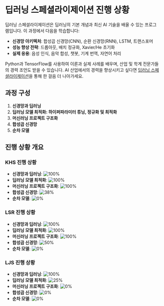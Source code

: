 # 딥러닝 스페셜라이제이션 진행 상황

딥러닝 스페셜라이제이션은 딥러닝의 기본 개념과 최신 AI 기술을 배울 수 있는 프로그램입니다. 이 과정에서 다음을 학습합니다:

- **신경망 아키텍처**: 합성곱 신경망(CNN), 순환 신경망(RNN), LSTM, 트랜스포머
- **성능 향상 전략**: 드롭아웃, 배치 정규화, Xavier/He 초기화
- **실제 응용**: 음성 인식, 음악 합성, 챗봇, 기계 번역, 자연어 처리

Python과 TensorFlow를 사용하여 이론과 실제 사례를 배우며, 산업 및 학계 전문가들의 경력 조언도 받을 수 있습니다. AI 산업에서의 경력을 향상시키고 싶다면 [딥러닝 스페셜라이제이션](https://www.coursera.org/specializations/deep-learning)을 통해 한 걸음 더 나아가세요.


## 과정 구성
1. **신경망과 딥러닝**
2. **딥러닝 모델 최적화: 하이퍼파라미터 튜닝, 정규화 및 최적화**
3. **머신러닝 프로젝트 구조화**
4. **합성곱 신경망**
5. **순차 모델**

## 진행 상황 개요

### KHS 진행 상황

- **신경망과 딥러닝**: ![100%](https://geps.dev/progress/100)
- **딥러닝 모델 최적화**: ![100%](https://geps.dev/progress/100)
- **머신러닝 프로젝트 구조화**: ![100%](https://geps.dev/progress/100)
- **합성곱 신경망**: ![38%](https://geps.dev/progress/38)
- **순차 모델**: ![0%](https://geps.dev/progress/0)

### LSR 진행 상황

- **신경망과 딥러닝**: ![100%](https://geps.dev/progress/100)
- **딥러닝 모델 최적화**: ![100%](https://geps.dev/progress/100)
- **머신러닝 프로젝트 구조화**: ![100%](https://geps.dev/progress/100)
- **합성곱 신경망**: ![50%](https://geps.dev/progress/50)
- **순차 모델**: ![0%](https://geps.dev/progress/0)

### LJS 진행 상황

- **신경망과 딥러닝**: ![100%](https://geps.dev/progress/100)
- **딥러닝 모델 최적화**: ![25%](https://geps.dev/progress/25)
- **머신러닝 프로젝트 구조화**: ![0%](https://geps.dev/progress/0)
- **합성곱 신경망**: ![0%](https://geps.dev/progress/0)
- **순차 모델**: ![0%](https://geps.dev/progress/0)
